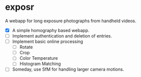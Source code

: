 # exposr
A webapp for long exposure photographs from handheld videos.
- [x] A simple homography based webapp.
- [ ] Implement authentication and deletion of entries.
- [ ] Implement basic online processing
    - [ ] Rotate
    - [ ] Crop
    - [ ] Color Temperature
    - [ ] Histogram Matching
- [ ] Someday, use SfM for handling larger camera motions.
